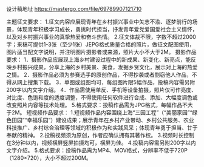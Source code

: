 设计稿地址 https://mastergo.com/file/69789907121710

主题征文要求：
1.征文内容应展现青年在乡村振兴事业中矢志不渝、逐梦前行的场景，体现青年积极学习成长，勇挑时代担当，抒发青年爱党爱国爱社会主义情怀，以及对乡村振兴事业的真挚热爱和奋斗热情。
2.征文体裁不限，字数不超过2000字；来稿可提供1-3张（至少1张）JEPG格式质量合格的照片，做征文配图使用，图片适当配文字说明，并注明图片摄影者或来源，照片大小不大于2M。
摄影作品要求：
1．摄影作品应展现上海乡村建设过程中的新成果、新变化、新亮点，能反映乡村振兴成果，分享上海的乡村美景、美食，发掘乡贤文化，展示对上海的热爱之情。
2．摄影作品必须为参赛选手的原创作品，不得抄袭或者剽窃他人作品，不得从网上搜集下载。
3．单图或组图均可，每组图片限5幅作品，投稿内容需另附200字以内文字介绍。
4．作品需使用单反、手机等设备拍摄，照片仅可作亮度、对比度、色饱和度的适度调整，不得使用任何软件进行合成、添加、大幅度调色或改变照片内容等技术处理。
5.格式要求：投稿作品需为JPG格式，每幅作品不大于2M。
短视频作品要求：
1.短视频作品内容围绕上海“三园工程”（“美丽家园”“绿色田园”“幸福乐园”）建设成果；展示青年在乡村产业带动、乡村公共服务、农业科技推广、乡村综合治理等领域的积极作为和实践风采；体现青年勇于担当、甘于奉献的精神。
2.投稿视频须为原创，作者应确认拥有其著作权。
3.视频时长控制在3分钟以内，视频横屏竖屏拍摄均可，横屏为佳。
4.投稿内容需另附200字以内文字介绍。
5.格式要求：投稿作品需为MP4、MOV格式，分辨率不低于720P（1280×720），大小不超过200M。
